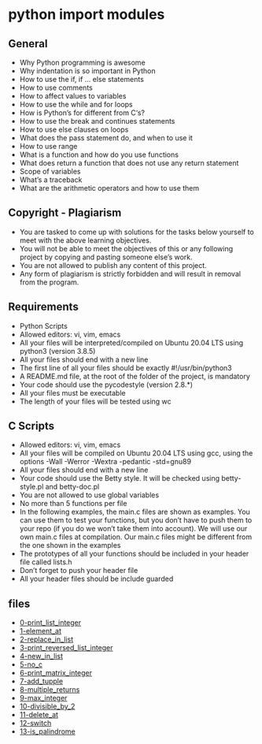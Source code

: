 # python import modules

## General
- Why Python programming is awesome
- Why indentation is so important in Python
- How to use the if, if ... else statements
- How to use comments
- How to affect values to variables
- How to use the while and for loops
- How is Python’s for different from C‘s?
- How to use the break and continues statements
- How to use else clauses on loops
- What does the pass statement do, and when to use it
- How to use range
- What is a function and how do you use functions
- What does return a function that does not use any return statement
- Scope of variables
- What’s a traceback
- What are the arithmetic operators and how to use them


## Copyright - Plagiarism
- You are tasked to come up with solutions for the tasks below yourself to meet with the above learning objectives.
- You will not be able to meet the objectives of this or any following project by copying and pasting someone else’s work.
- You are not allowed to publish any content of this project.
- Any form of plagiarism is strictly forbidden and will result in removal from the program.

## Requirements
- Python Scripts
- Allowed editors: vi, vim, emacs
- All your files will be interpreted/compiled on Ubuntu 20.04 LTS using python3 (version 3.8.5)
- All your files should end with a new line
- The first line of all your files should be exactly #!/usr/bin/python3
- A README.md file, at the root of the folder of the project, is mandatory
- Your code should use the pycodestyle (version 2.8.*)
- All your files must be executable
- The length of your files will be tested using wc

## C Scripts
- Allowed editors: vi, vim, emacs
- All your files will be compiled on Ubuntu 20.04 LTS using gcc, using the options -Wall -Werror -Wextra -pedantic -std=gnu89
- All your files should end with a new line
- Your code should use the Betty style. It will be checked using betty-style.pl and betty-doc.pl
- You are not allowed to use global variables
- No more than 5 functions per file
- In the following examples, the main.c files are shown as examples. You can use them to test your functions, but you don’t have to push them to your repo (if you do we won’t take them into account). We will use our own main.c files at compilation. Our main.c files might be different from the one shown in the examples
- The prototypes of all your functions should be included in your header file called lists.h
- Don’t forget to push your header file
- All your header files should be include guarded

## files
- [0-print_list_integer](./0-print_list_integer.py)
- [1-element_at](./1-element_at.py)
- [2-replace_in_list](./2-replace_in_list.py)
- [3-print_reversed_list_integer](./3-print_reversed_list_integer.py)
- [4-new_in_list](./4-new_in_list.py)
- [5-no_c](./5-no_c.py)
- [6-print_matrix_integer](./6-print_matrix_integer.py)
- [7-add_tupple](./7-add_tuple.py)
- [8-multiple_returns](./8-multiple_returns.py)
- [9-max_integer](./9-max_integer.py)
- [10-divisible_by_2](./10-divisible_by_2.py)
- [11-delete_at](./11-delete_at.py)
- [12-switch](./12-switch.py)
- [13-is_palindrome](./13-is_palindrome.c)